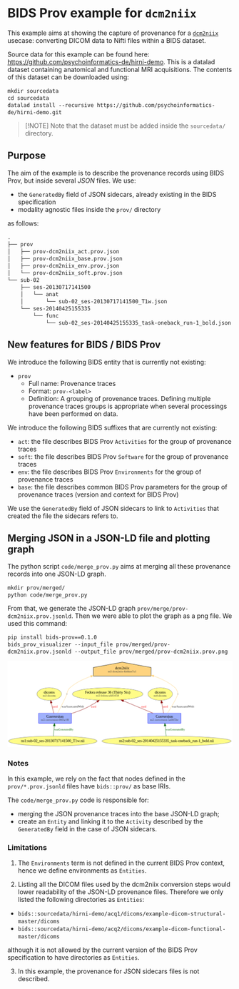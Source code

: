 # BIDS Prov example for `dcm2niix`

This example aims at showing the capture of provenance for a [`dcm2niix`](https://github.com/rordenlab/dcm2niix) usecase: converting DICOM data to Nifti files within a BIDS dataset.

Source data for this example can be found here: https://github.com/psychoinformatics-de/hirni-demo. This is a datalad dataset containing anatomical and functional MRI acquisitions. The contents of this dataset can be downloaded using:

```shell
mkdir sourcedata
cd sourcedata
datalad install --recursive https://github.com/psychoinformatics-de/hirni-demo.git
```

> [!NOTE] Note that the dataset must be added inside the `sourcedata/` directory.

## Purpose

The aim of the example is to describe the provenance records using BIDS Prov, but inside several *JSON* files.
We use:

* the `GeneratedBy` field of JSON sidecars, already existing in the BIDS specification
* modality agnostic files inside the `prov/` directory

as follows:

```
.
├── prov
│   ├── prov-dcm2niix_act.prov.json
│   ├── prov-dcm2niix_base.prov.json
│   ├── prov-dcm2niix_env.prov.json
│   └── prov-dcm2niix_soft.prov.json
└── sub-02
    ├── ses-20130717141500
    │   └── anat
    │       └── sub-02_ses-20130717141500_T1w.json
    └── ses-20140425155335
        └── func
            └── sub-02_ses-20140425155335_task-oneback_run-1_bold.json
```

## New features for BIDS / BIDS Prov

We introduce the following BIDS entity that is currently not existing:
* `prov`
    * Full name: Provenance traces
    * Format: `prov-<label>`
    * Definition: A grouping of provenance traces. Defining multiple provenance traces groups is appropriate when several processings have been performed on data.

We introduce the following BIDS suffixes that are currently not existing:
* `act`: the file describes BIDS Prov `Activities` for the group of provenance traces
* `soft`: the file describes BIDS Prov `Software` for the group of provenance traces
* `env`: the file describes BIDS Prov `Environments` for the group of provenance traces
* `base`: the file describes common BIDS Prov parameters for the group of provenance traces (version and context for BIDS Prov)

We use the `GeneratedBy` field of JSON sidecars to link to `Activities` that created the file the sidecars refers to.

## Merging JSON in a JSON-LD file and plotting graph

The python script `code/merge_prov.py` aims at merging all these provenance records into one JSON-LD graph.

```shell
mkdir prov/merged/
python code/merge_prov.py
```

From that, we generate the JSON-LD graph `prov/merge/prov-dcm2niix.prov.jsonld`. Then we were able to plot the graph as a png file. We used this command:

```shell
pip install bids-prov==0.1.0
bids_prov_visualizer --input_file prov/merged/prov-dcm2niix.prov.jsonld --output_file prov/merged/prov-dcm2niix.prov.png
```

![](/examples/dcm2niix/prov/merged/prov-dcm2niix.prov.png)

### Notes

In this example, we rely on the fact that nodes defined in the `prov/*.prov.jsonld` files have `bids::prov/` as base IRIs.

The `code/merge_prov.py` code is responsible for:
* merging the JSON provenance traces into the base JSON-LD graph;
* create an `Entity` and linking it to the `Activity` described by the `GeneratedBy` field in the case of JSON sidecars.

### Limitations

1. The `Environments` term is not defined in the current BIDS Prov context, hence we define environments as `Entities`.

2. Listing all the DICOM files used by the dcm2niix conversion steps would lower readability of the JSON-LD provenance files. Therefore we only listed the following directories as `Entities`:
* `bids::sourcedata/hirni-demo/acq1/dicoms/example-dicom-structural-master/dicoms`
* `bids::sourcedata/hirni-demo/acq2/dicoms/example-dicom-functional-master/dicoms`

although it is not allowed by the current version of the BIDS Prov specification to have directories as `Entities`.

3. In this example, the provenance for JSON sidecars files is not described.
